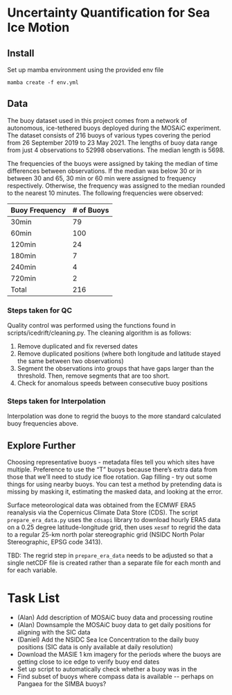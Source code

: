 # Uncertainty Quantification for Sea Ice Motion

## Install
Set up mamba environment using the provided env file
```
mamba create -f env.yml
```

## Data
The buoy dataset used in this project comes from a network of autonomous, ice-tethered buoys deployed during the MOSAiC experiment. The dataset consists of 216 buoys of various types covering the period from 26 September 2019 to 23 May 2021. The lengths of buoy data range from just 4 observations to 52998 observations. The median length is 5698.

The frequencies of the buoys were assigned by taking the median of time differences between observations. If the median was below 30 or in between 30 and 65, 30 min or 60 min were assigned to frequency respectively. Otherwise, the frequency was assigned to the median rounded to the nearest 10 minutes. The following frequencies were observed:

| Buoy Frequency  | # of Buoys |
| ------------- | ------------- |
| 30min  | 79 |
| 60min  | 100 |
| 120min  |  24 |
| 180min  | 7 |
| 240min  | 4 |
| 720min  | 2 |
| Total | 216 |

### Steps taken for QC
Quality control was performed using the functions found in scripts/icedrift/cleaning.py. The cleaning algorithm is as follows:

1. Remove duplicated and fix reversed dates
2. Remove duplicated positions (where both longitude and latitude stayed the same between two observations)
3. Segment the observations into groups that have gaps larger than the threshold. Then, remove segments that are too short.
4. Check for anomalous speeds between consecutive buoy positions

### Steps taken for Interpolation
Interpolation was done to regrid the buoys to the more standard calculated buoy frequencies above.

## Explore Further
Choosing representative buoys - metadata files tell you which sites have multiple. Preference to use the “T” buoys because there’s extra data from those that we’ll need to study ice floe rotation.
Gap filling - try out some things for using nearby buoys. You can test a method by pretending data is missing by masking it, estimating the masked data, and looking at the error. 

Surface meteorological data was obtained from the ECMWF ERA5 reanalysis via the Copernicus Climate Data Store (CDS). The script `prepare_era_data.py` uses the `cdsapi` library to download hourly ERA5 data on a 0.25 degree latitude-longitude grid, then uses `xesmf` to regrid the data to a regular 25-km north polar stereographic grid (NSIDC North Polar Stereographic, EPSG code 3413).

TBD: The regrid step in `prepare_era_data` needs to be adjusted so that a single netCDF file is created rather than a separate file for each month and for each variable.

# Task List
* (Alan) Add description of MOSAiC buoy data and processing routine
* (Alan) Downsample the MOSAiC buoy data to get daily positions for aligning with the SIC data
* (Daniel) Add the NSIDC Sea Ice Concentration to the daily buoy positions (SIC data is only available at daily resolution)
* Download the MASIE 1 km imagery for the periods where the buoys are getting close to ice edge to verify buoy end dates
* Set up script to automatically check whether a buoy was in the 
* Find subset of buoys where compass data is available -- perhaps on Pangaea for the SIMBA buoys?

